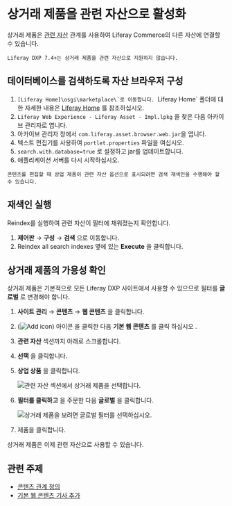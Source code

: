 # 상거래 제품을 관련 자산으로 활성화

상거래 제품은 [관련 자산](https://help.liferay.com/hc/articles/360028820532-Defining-Content-Relationships) 관계를 사용하여 Liferay Commerce의 다른 자산에 연결할 수 있습니다.

```{note}
Liferay DXP 7.4+는 상거래 제품을 관련 자산으로 지원하지 않습니다. 
```

## 데이터베이스를 검색하도록 자산 브라우저 구성

1. ``[Liferay Home]\osgi\marketplace\`로 이동합니다. ``Liferay Home` 폴더에 대한 자세한 내용은 [Liferay Home](https://learn.liferay.com/dxp/latest/ko/installation-and-upgrades/reference/liferay-home.html) 를 참조하십시오.
1. `Liferay Web Experience - Liferay Asset - Impl.lpkg` 을 찾은 다음 아카이브 관리자로 엽니다.
1. 아카이브 관리자 창에서 `com.liferay.asset.browser.web.jar`을 엽니다.
1. 텍스트 편집기를 사용하여 `portlet.properties` 파일을 여십시오.
1. `search.with.database=true` 로 설정하고 jar를 업데이트합니다.
1. 애플리케이션 서버를 다시 시작하십시오.

```{note}
콘텐츠를 편집할 때 상업 제품이 관련 자산 옵션으로 표시되려면 검색 재색인을 수행해야 할 수 있습니다.
```

## 재색인 실행

Reindex를 실행하여 관련 자산이 필터에 채워졌는지 확인합니다.

1. **제어판** &rarr; **구성** &rarr; **검색** 으로 이동합니다.
1. Reindex all search indexes 옆에 있는 **Execute** 을 클릭합니다.

## 상거래 제품의 가용성 확인

상거래 제품은 기본적으로 모든 Liferay DXP 사이트에서 사용할 수 있으므로 필터를 **글로벌** 로 변경해야 합니다.

1. **사이트 관리** &rarr; **콘텐츠** &rarr; **웹 콘텐츠** 을 클릭합니다.
1. (![Add icon](../../images/icon-add.png)) 아이콘 을 클릭한 다음 **기본 웹 콘텐츠** 를 클릭 하십시오 .
1. **관련 자산** 섹션까지 아래로 스크롤합니다.
1. **선택** 을 클릭합니다.
1. **상업 상품** 을 클릭합니다.

     ![관련 자산 섹션에서 상거래 제품을 선택합니다.](./enabling-commerce-products-as-related-assets/images/01.png)

1. **필터를 클릭하고** 을 주문한 다음 **글로벌** 을 클릭합니다.

     ![상거래 제품을 보려면 글로벌 필터를 선택하십시오.](./enabling-commerce-products-as-related-assets/images/02.png)

1. 제품을 클릭합니다.

상거래 제품은 이제 관련 자산으로 사용할 수 있습니다.

## 관련 주제

* [콘텐츠 관계 정의](https://help.liferay.com/hc/articles/360028820532-Defining-Content-Relationships)
* [기본 웹 콘텐츠 기사 추가](https://learn.liferay.com/dxp/latest/ko/content-authoring-and-management/web-content/web-content-articles/adding-a-basic-web-content-article.html)
